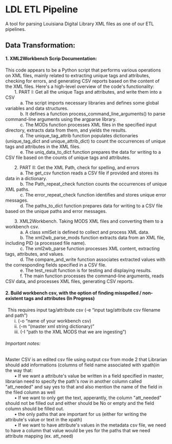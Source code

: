 # LDL ETL Pipeline
A tool for parsing Louisiana Digital Library XML files as one of our ETL pipelines.
</br>
## Data Transformation:
#### 1. XML2Workbench Scrip Documentation:
This code appears to be a Python script that performs various operations on XML files, mainly related to extracting unique tags and attributes, checking for errors, and generating CSV reports based on the content of the XML files. Here's a high-level overview of the code's functionality: </br>
&emsp;&emsp;1.	PART I: Get all the unique Tags and attributes, and write them into a CSV </br>
&emsp;&emsp;&emsp; a.	The script imports necessary libraries and defines some global variables and data structures. </br>
&emsp;&emsp;&emsp; b.	It defines a function process_command_line_arguments() to parse command-line arguments using the argparse library.</br>
&emsp;&emsp;&emsp; c.	The MODs function processes XML files in the specified input directory, extracts data from them, and yields the results.</br>
&emsp;&emsp;&emsp; d.	The unique_tag_attrib function populates dictionaries (unique_tag_dict and unique_attrib_dict) to count the occurrences of unique tags and attributes in the XML files.</br>
&emsp;&emsp;&emsp; e.	The uniq_data_to_dict function prepares the data for writing to a CSV file based on the counts of unique tags and attributes.</br>

&emsp;&emsp;2. PART II: Get the XML Path, check for spelling, and errors</br>
&emsp;&emsp;&emsp; a.	The get_csv function reads a CSV file if provided and stores its data in a dictionary.</br>
&emsp;&emsp;&emsp; b.	The Path_repeat_check function counts the occurrences of unique XML paths.</br>
&emsp;&emsp;&emsp; c.	The error_repeat_check function identifies and stores unique error messages.</br>
&emsp;&emsp;&emsp; d.	The paths_to_dict function prepares data for writing to a CSV file based on the unique paths and error messages.</br>

&emsp;&emsp;3. XML2Workbench. Taking MODS XML files and converting them to a workbench csv.</br>
&emsp;&emsp;&emsp; a.	A class xmlSet is defined to collect and process XML data.</br>
&emsp;&emsp;&emsp; b.	The xml2wb_parse_mods function extracts data from an XML file, including PID (a processed file name).</br>
&emsp;&emsp;&emsp; c.	The xml2wb_parse function processes XML content, extracting tags, attributes, and values.</br>
&emsp;&emsp;&emsp; d.	The compare_and_write function associates extracted values with the corresponding fields specified in a CSV file.</br>
&emsp;&emsp;&emsp; e.	The test_result function is for testing and displaying results.</br>
&emsp;&emsp;&emsp; f.	The main function processes the command-line arguments, reads CSV data, and processes XML files, generating CSV reports.</br>

#### 2. Build workbench csv, with the option of finding misspelled / non-existent tags and attributes (In Progress)
&ensp;This requires input tag/attribute csv (-e “input tag/attribute csv filename and path”)</br>
&emsp;&emsp;i. (-o “name of your workbench csv) </br>
&emsp;&emsp;ii. (-m “(master xml string dictionary)” </br>
&emsp;&emsp;iii. (-I “path to the XML MODS that we are ingesting”)</br>

###### Important notes:
Master CSV is an edited csv file using output csv from mode 2 that Librarian should add informations (columns of field name associated with xpath)in the way that:</br>
&emsp;&emsp;•	If we want a attribute's value be written in a field specified in master, librarian need to specify the path's row in another column called "att_needed" and say yes to that and also mention the name of the field in the filed column as well</br>
&emsp;&emsp;•	If we want to only get the text, apperantly, the column "att_needed" should not be filled out and either should be No or empty and the field column should be filled out.</br>
&emsp;&emsp;•	the only paths that are important for us (either for writing the attribute's value or text in the xpath)</br>
&emsp;&emsp;•	If we want to have attribute's values in the metadata csv file, we need to have a column that value would be yes for the paths that we need attribute mapping (ex. att_need)</br>



